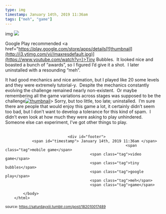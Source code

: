 ```yaml
---
type: img
timestamp: January 14th, 2019 11:36am
tags: ["meh", "game"]
---
```

img
<img src="https://saturdayxiii.github.io/media/182010017489.gif"/>
                                                                                          
Google Play recommended <a href="https://play.google.com/store/apps/details[![thumbnail](http://i3.ytimg.com/vi/ /maxresdefault.jpg)](https://www.youtube.com/watch?v= )>Tiny Bubbles</a>.  It looked nice and boasted a bunch of “awards”, so I figured I’d give it a shot.  I later uninstalled with a resounding “meh”.

It had good mechanics and nice animation, but I played like 20 some levels and they were extremely tutorial-y.  Despite the mechanics constantly evolving the challenge remained nearly non-existent.  Or maybe remembering all the game variations across stages was supposed to be the challenge[![thumbnail](http://i3.ytimg.com/vi/ /maxresdefault.jpg)](https://www.youtube.com/watch?v= )>
Sorry, but too little, too late; uninstalled.  I’m sure there are people that would enjoy this game a lot, it certainly didn’t seem too bad, but I don’t want to develop a tolerance for this kind of spam.  I didn’t even look at how much they were asking to play unhindered.  Someone else can experiment, I’ve got other things to play.<br/><br/>
 
                                    
                
                
                
                
                                <div id="footer">
                <span id="timestamp"> January 14th, 2019 11:36am </span>
                                                          <span class="tag">mobile game</span>
                                          <span class="tag">video game</span>
                                          <span class="tag">tiny bubbles</span>
                                          <span class="tag">google play</span>
                                          <span class="tag">meh</span>
                                          <span class="tag">game</span>
                                                    
            </body>
        </html>

        
<small>source: https://saturdayxiii.tumblr.com/post/182010017489</small>